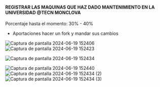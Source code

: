 #### REGISTRAR LAS MAQUINAS QUE HAZ DADO MANTENIMIENTO EN LA UNIVERSIDAD @TECN MONCLOVA

Porcentaje hasta el momento: 30% - 40%

* Aportaciones hacer un fork y mandar sus cambios 

![Captura de pantalla 2024-06-19 152406](https://github.com/eduardomv2/Infotec/assets/87501782/3896c174-734b-4014-a639-e84b9d77be4e)
![Captura de pantalla 2024-06-19 152423](https://github.com/eduardomv2/Infotec/assets/87501782/c36bbc3f-acc4-4923-aebf-fc7eb0b91331)



![Captura de pantalla 2024-06-19 152434](https://github.com/eduardomv2/Infotec/assets/87501782/6a04aeb3-bdb6-4618-a851-cc687e72fd02)

![Captura de pantalla 2024-06-19 152440](https://github.com/eduardomv2/Infotec/assets/87501782/b9bc61c5-e3ef-49f6-a29f-3c018b1ab5b7)
![Captura de pantalla 2024-06-19 152434 (2)](https://github.com/eduardomv2/Infotec/assets/87501782/32b210d9-abc2-42ab-bb88-832dee239e44)
![Captura de pantalla 2024-06-19 152434 (3)](https://github.com/eduardomv2/Infotec/assets/87501782/e7edc7ec-fff9-472a-967a-c362e0d2cb76)
